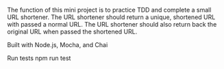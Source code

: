 The function of this mini project is to practice TDD and complete a small URL shortener. 
The URL shortener should return a unique, shortened URL with passed a normal URL.
The URL shortener should also return back the original URL when passed the shortened URL.

Built with Node.js, Mocha, and Chai

Run tests npm run test
